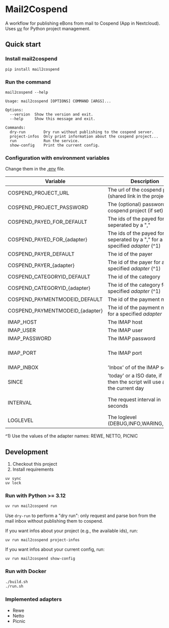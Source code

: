 # Mail2Cospend

A workflow for publishing eBons from mail to Cospend (App in Nextcloud).
Uses [uv](https://github.com/astral-sh/uv) for Python project management.

## Quick start

### Install mail2cospend

```shell
pip install mail2cospend
```

### Run the command
```shell
mail2cospend --help
```

```
Usage: mail2cospend [OPTIONS] COMMAND [ARGS]...

Options:
  --version  Show the version and exit.
  --help     Show this message and exit.

Commands:
  dry-run        Dry run without publishing to the cospend server.
  project-infos  Only print information about the cospend project...
  run            Run the service.
  show-config    Print the current config.         
```

### Configuration with environment variables

Change them in the [.env](.env) file.

| Variable                        | Description                                                                        | Type               |
|---------------------------------|------------------------------------------------------------------------------------|--------------------|
| COSPEND_PROJECT_URL             | The url of the cospend project (shared link in the project)                        | string             |
| COSPEND_PROJECT_PASSWORD        | The (optional) password of the cospend project (if set)                            | string             |
| COSPEND_PAYED_FOR_DEFAULT       | The ids of the payed for users, seperated by a ","                                 | string             |
| COSPEND_PAYED_FOR_{adapter}     | The ids of the payed for users, seperated by a "," for a specified *adapter* (^1)  | string             |
| COSPEND_PAYER_DEFAULT           | The id of the payer                                                                | string             |
| COSPEND_PAYER_{adapter}         | The id of the payer for a specified *adapter* (^1)                                 | string             |
| COSPEND_CATEGORYID_DEFAULT      | The id of the category                                                             | string             |
| COSPEND_CATEGORYID_{adapter}    | The id of the category for a specified *adapter* (^1)                              | string             |
| COSPEND_PAYMENTMODEID_DEFAULT   | The id of the payment mode                                                         | string             |
| COSPEND_PAYMENTMODEID_{adapter} | The id of the payment mode for a specified *adapter* (^1)                          | string             |
| IMAP_HOST                       | The IMAP host                                                                      | string             |
| IMAP_USER                       | The IMAP user                                                                      | string             |
| IMAP_PASSWORD                   | The IMAP password                                                                  | string             |
| IMAP_PORT                       | The IMAP port                                                                      | int (default: 993) |
| IMAP_INBOX                      | 'Inbox' of of the IMAP server                                                      | string             |
| SINCE                           | 'today' or a ISO date, if 'today', then the script will use always the current day | str or ISO date    |
| INTERVAL                        | The request interval in seconds                                                    | int (default: 60)  |
| LOGLEVEL                        | The loglevel (DEBUG,INFO,WARING,ERROR)                                             | string             |

^1) Use the values of the adapter names: REWE, NETTO, PICNIC

## Development
1. Checkout this project
2. Install requirements

```shell
uv sync
uv lock
```

### Run with Python >= 3.12

```bash
uv run mail2cospend run
```

Use `dry-run` to perform a "dry run": only request and parse bon from the mail inbox without publishing them to cospend.

If you want infos about your project (e.g., the available ids), run:

```
uv run mail2cospend project-infos
```

If you want infos about your current config, run:

```
uv run mail2cospend show-config
```

### Run with Docker

```bash
./build.sh
./run.sh
```

### Implemented adapters

- Rewe
- Netto
- Picnic

